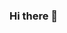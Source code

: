 ### Hi there 👋

<!--
**shaiksahilrizwan/shaiksahilrizwan** is a ✨ _special_ ✨ repository because its `README.md` (this file) appears on your GitHub profile.

Here are some ideas to get you started:

- 🔭 I’m Studying ...Btech Computer Science
- 🌱 I’m currently learning ...Django
- 👯 I’m looking to collaborate on ...Web Development
- 🤔 I’m looking for help with ...Backend Development
- 💬 Ask me about ...Programming Languages like Java,C,Python,Kotlin and HTML,CSS
- 📫 How to reach me: ...Email in profile
- 😄 Pronouns: ...
- ⚡ Fun fact: ...I started by programming journey with Kotlin
-->
